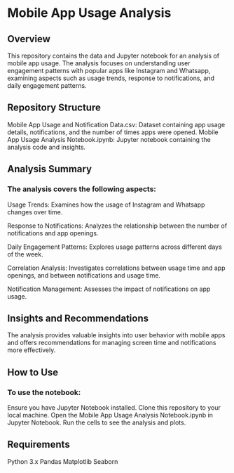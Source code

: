# Mobile App Usage Analysis

## Overview

This repository contains the data and Jupyter notebook for an analysis of mobile app usage. The analysis focuses on understanding user engagement patterns with popular apps like Instagram and Whatsapp, examining aspects such as usage trends, response to notifications, and daily engagement patterns.

## Repository Structure

Mobile App Usage and Notification Data.csv: Dataset containing app usage details, notifications, and the number of times apps were opened.
Mobile App Usage Analysis Notebook.ipynb: Jupyter notebook containing the analysis code and insights.

## Analysis Summary

### The analysis covers the following aspects:

Usage Trends: Examines how the usage of Instagram and Whatsapp changes over time.

Response to Notifications: Analyzes the relationship between the number of notifications and app openings.

Daily Engagement Patterns: Explores usage patterns across different days of the week.

Correlation Analysis: Investigates correlations between usage time and app openings, and between notifications and usage time.

Notification Management: Assesses the impact of notifications on app usage.

## Insights and Recommendations
The analysis provides valuable insights into user behavior with mobile apps and offers recommendations for managing screen time and notifications more effectively.

## How to Use

### To use the notebook:

Ensure you have Jupyter Notebook installed.
Clone this repository to your local machine.
Open the Mobile App Usage Analysis Notebook.ipynb in Jupyter Notebook.
Run the cells to see the analysis and plots.

## Requirements
Python 3.x
Pandas
Matplotlib
Seaborn
